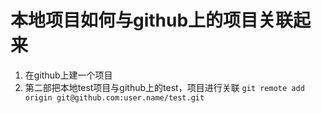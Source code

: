 # 本地项目如何与github上的项目关联起来
1. 在github上建一个项目
2. 第二部把本地test项目与github上的test，项目进行关联
`git remote add origin git@github.com:user.name/test.git` 